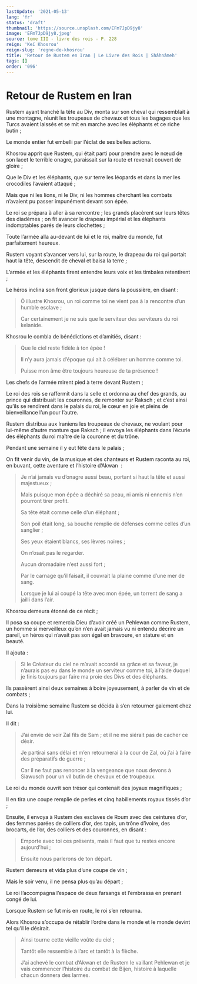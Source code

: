 ```yaml
---
lastUpdate: '2021-05-13'
lang: 'fr'
status: 'draft'
thumbnail: 'https://source.unsplash.com/EFm7JpD9jy8'
image: 'EFm7JpD9jy8.jpeg'
source: tome III - livre des rois - P. 228
reign: 'Keï Khosrou'
reign-slug: 'regne-de-khosrou'
title: 'Retour de Rustem en Iran | Le Livre des Rois | Shâhnâmeh'
tags: []
order: '096'
---
```


# Retour de Rustem en Iran

Rustem ayant tranché la tête au Div, monta sur son cheval qui ressemblait à une montagne, réunit les troupeaux de chevaux et tous les bagages que les Turcs avaient laissés et se mit en marche avec les éléphants et ce riche butin ;

Le monde entier fut embelli par l’éclat de ses belles actions.

Khosrou apprit que Rustem, qui était parti pour prendre avec le nœud de son lacet le terrible onagre, paraissait sur la route et revenait couvert de gloire ;

Que le Div et les éléphants, que sur terre les léopards et dans la mer les crocodiles l’avaient attaqué ;

Mais que ni les lions, ni le Div, ni les hommes cherchant les combats n’avaient pu passer impunément devant son épée.

Le roi se prépara à aller à sa rencontre ; les grands placèrent sur leurs têtes des diadèmes ; on fit avancer le drapeau impérial et les éléphants indomptables parés de leurs clochettes ;

Toute l’armée alla au-devant de lui et le roi, maître du monde, fut parfaitement heureux.

Rustem voyant s’avancer vers lui, sur la route, le drapeau du roi qui portait haut la tête, descendit de cheval et baisa la terre ;

L’armée et les éléphants firent entendre leurs voix et les timbales retentirent ;

Le héros inclina son front glorieux jusque dans la poussière, en disant :

> Ô illustre Khosrou, un roi comme toi ne vient pas à la rencontre d’un humble esclave ;
>
> Car certainement je ne suis que le serviteur des serviteurs du roi keïanide.

Khosrou le combla de bénédictions et d’amitiés, disant :

> Que le ciel reste fidèle à ton épée !
>
> Il n’y aura jamais d’époque qui ait à célébrer un homme comme toi.
>
> Puisse mon âme être toujours heureuse de ta présence !

Les chefs de l’armée mirent pied à terre devant Rustem ;

Le roi des rois se raffermit dans la selle et ordonna au chef des grands, au prince qui distribuait les couronnes, de remonter sur Raksch ; et c’est ainsi qu’ils se rendirent dans le palais du roi, le cœur en joie et pleins de bienveillance l’un pour l’autre.

Rustem distribua aux Iraniens les troupeaux de chevaux, ne voulant pour lui-même d’autre monture que Raksch ; il envoya les éléphants dans l’écurie des éléphants du roi maître de la couronne et du trône.

Pendant une semaine il y eut fête dans le palais ;

On fit venir du vin, de la musique et des chanteurs et Rustem raconta au roi, en buvant, cette aventure et l’histoire d’Akwan  :

> Je n’ai jamais vu d’onagre aussi beau, portant si haut la tête et aussi majestueux ;
>
> Mais puisque mon épée a déchiré sa peau, ni amis ni ennemis n’en pourront tirer profit.
>
> Sa tête était comme celle d’un éléphant ;
>
> Son poil était long, sa bouche remplie de défenses comme celles d’un sanglier ;
>
> Ses yeux étaient blancs, ses lèvres noires ;
>
> On n’osait pas le regarder.
>
> Aucun dromadaire n’est aussi fort ;
>
> Par le carnage qu’il faisait, il couvrait la plaine comme d’une mer de sang.
>
> Lorsque je lui ai coupé la tête avec mon épée, un torrent de sang a jailli dans l’air.

Khosrou demeura étonné de ce récit ;

Il posa sa coupe et remercia Dieu d’avoir créé un Pehlewan comme Rustem, un homme si merveilleux qu’on n’en avait jamais vu ni entendu décrire un pareil, un héros qui n’avait pas son égal en bravoure, en stature et en beauté.

Il ajouta :

> Si le Créateur du ciel ne m’avait accordé sa grâce et sa faveur, je n’aurais pas eu dans le monde un serviteur comme toi, à l’aide duquel je finis toujours par faire ma proie des Divs et des éléphants.

Ils passèrent ainsi deux semaines à boire joyeusement, à parler de vin et de combats ;

Dans la troisième semaine Rustem se décida à s’en retourner gaiement chez lui.

Il dit :

> J’ai envie de voir Zal fils de Sam ; et il ne me siérait pas de cacher ce désir.
>
> Je partirai sans délai et m’en retournerai à la cour de Zal, où j’ai à faire des préparatifs de guerre ;
>
> Car il ne faut pas renoncer à la vengeance que nous devons à Siawusch pour un vil butin de chevaux et de troupeaux.

Le roi du monde ouvrit son trésor qui contenait des joyaux magnifiques ;

Il en tira une coupe remplie de perles et cinq habillements royaux tissés d’or ;

Ensuite, il envoya à Rustem des esclaves de Roum avec des ceintures d’or, des femmes parées de colliers d’or, des tapis, un trône d’ivoire, des brocarts, de l’or, des colliers et des couronnes, en disant :

> Emporte avec toi ces présents, mais il faut que tu restes encore aujourd’hui ;
>
> Ensuite nous parlerons de ton départ.

Rustem demeura et vida plus d’une coupe de vin ;

Mais le soir venu, il ne pensa plus qu’au départ ;

Le roi l’accompagna l’espace de deux farsangs et l’embrassa en prenant congé de lui.

Lorsque Rustem se fut mis en route, le roi s’en retourna.

Alors Khosrou s’occupa de rétablir l’ordre dans le monde et le monde devint tel qu’il le désirait.

> Ainsi tourne cette vieille voûte du ciel ;
>
> Tantôt elle ressemble à l’arc et tantôt à la flèche.
>
> J’ai achevé le combat d’Akwan et de Rustem le vaillant Pehlewan et je vais commencer l’histoire du combat de Bijen, histoire à laquelle chacun donnera des larmes.
